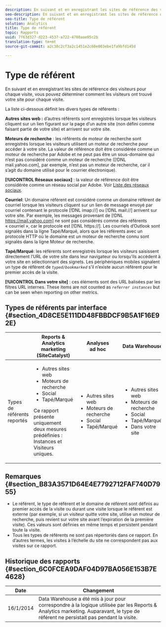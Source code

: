 ```yaml
---
description: En suivant et en enregistrant les sites de référence des visiteurs pour chaque visite, vous pouvez déterminer comment les visiteurs ont trouvé votre site pour chaque visite.
seo-description: En suivant et en enregistrant les sites de référence des visiteurs pour chaque visite, vous pouvez déterminer comment les visiteurs ont trouvé votre site pour chaque visite.
seo-title: Type de référent
solution: Analytics
title: Type de référent
topic: Rapports
uuid: 7f63d327-d223-4537-a722-4780aae05c2b
translation-type: tm+mt
source-git-commit: a2c38c2cf3a2c1451e2c60e003ebe1fa9bfd145d

---
```



# Type de référent

En suivant et en enregistrant les sites de référence des visiteurs pour chaque visite, vous pouvez déterminer comment les visiteurs ont trouvé votre site pour chaque visite.

La liste ci-dessous définit les divers types de référents :

**Autres sites web :** d’autres référents sont enregistrés lorsque les visiteurs cliquent sur un lien figurant sur la page d’un autre site (non défini comme faisant partie de votre site) et arrivent sur votre site.

**Moteurs de recherche** : les référents de moteur de recherche sont enregistrés lorsque les visiteurs utilisent un moteur de recherche pour accéder à votre site. La valeur de référence doit être considérée comme un moteur de recherche par Adobe et ne peut pas être un sous-domaine qui n’est pas considéré comme un moteur de recherche ([!DNL mail.yahoo.com], par exemple, n’est pas un moteur de recherche, car il s’agit du domaine utilisé pour le courrier électronique).

**[!UICONTROL Réseaux sociaux]** : la valeur de référence doit être considérée comme un réseau social par Adobe. Voir [Liste des réseaux sociaux](https://helpx.adobe.com/analytics/kb/list-social-networks.html).

**Courriel**: Un domaine référent est considéré comme un domaine référent de courriel lorsque les visiteurs cliquent sur un lien de message envoyé par courriel contenant le protocole [!DNL imap://] ou [!DNL mail://] arrivent sur votre site. Par exemple, les messages provenant de [!DNL https://mail.yahoo.com] ne sont pas considérés comme des référents « courriel », car le protocole est [!DNL https://]. Les courriels d’Outlook sont signalés dans la ligne Tapé/Marqué, alors que les référents avec un protocole HTTP où le domaine est un moteur de recherche connu sont signalés dans la ligne Moteur de recherche.

**Tapé/Marqué**: les référents sont enregistrés lorsque les visiteurs saisissent directement l’URL de votre site dans leur navigateur ou lorsqu’ils accèdent à votre site en sélectionnant des signets. Les périphériques mobiles signalent un type de référent de *`typed/bookmarked`* s’il n’existe aucun référent pour le premier accès de la visite.

**[!UICONTROL Dans votre site]** : ces éléments sont des URL balisées par les filtres URL internes. These items are not counted as *`referrer instances`* but can be seen when reporting on other metrics.

## Types de référents par interface {#section_4D8CE5E111DD48FBBDCF9B5A1F16E92E}

<table id="table_EC7423532C7E44DE97B7FC0321585A2B"> 
 <thead> 
  <tr> 
   <th colname="col1" class="entry"> </th> 
   <th colname="col2" class="entry"> Reports &amp; Analytics marketing (SiteCatalyst) </th> 
   <th colname="col3" class="entry"> Analyses ad hoc </th> 
   <th colname="col4" class="entry"> Data Warehouse </th> 
  </tr>
 </thead>
 <tbody> 
  <tr> 
   <td colname="col1"> Types de référents reportés </td> 
   <td colname="col2"> 
    <ul id="ul_EFC8E81EC6DF4CC2AC0E290244FD5859"> 
     <li id="li_686FCAEB04054B9F8A7D2434E8C49F04">Autres sites web </li> 
     <li id="li_C232868230AA4A54958B524F3D8FDA35"> Moteurs de recherche </li> 
     <li id="li_A89BFD0468F74ED7822F64BE4A7332AE"> Social </li> 
     <li id="li_C824E6F7F6E748DD827A95B105ADBADD"> Tapé/Marqué </li> 
    </ul> <p> Ce rapport présente uniquement deux mesures prédéfinies : Instances et Visiteurs uniques. </p> </td> 
   <td colname="col3"> 
    <ul id="ul_FD81EB3C1BD949A39C5A9E9688D25271"> 
     <li id="li_6099E7E03F3843D484808258A332BBE9">Autres sites web </li> 
     <li id="li_5AABC02DA7964D578BF8404DA819245D"> Moteurs de recherche </li> 
     <li id="li_B18907AC7FA1429A893B57634EB7DC6F"> Social </li> 
     <li id="li_7674B67897994E1FA99BCD9B604BCB6E"> Tapé/Marqué </li> 
    </ul> </td> 
   <td colname="col4"> 
    <ul id="ul_C37ADBEC31D04295BF5CDEA25DB5191A"> 
     <li id="li_81A642C96C674669BA00B2DACA534B8A">Autres sites web </li> 
     <li id="li_29B9DA9F2AAD46A69886D34D5E6E43D4"> Moteurs de recherche </li> 
     <li id="li_E381EEF111F248F99EE39600D616B7C2"> Social </li> 
     <li id="li_596377F4D3C248BEA5191EE2985A2B13"> Tapé/Marqué </li> 
     <li id="li_A7A72D3D6B9A4CCFB43EDA77ABFDEDBC"> Dans votre site </li> 
    </ul> </td> 
  </tr> 
 </tbody> 
</table>

## Remarques {#section_B83A3571D64E4E7792712FAF740D7955}

* Le référent, le type de référent et le domaine de référent sont définis au premier accès de la visite ou durant une visite lorsque le référent est externe (par exemple, si un visiteur quitte votre site, utilise un moteur de recherche, puis revient sur votre site avant l’expiration de la première visite). Ces valeurs sont définies en même temps et persistent pendant toute la visite.
* Tous les types de référents ne sont pas répertoriés dans ce rapport. En d’autres termes, les visites à l’échelle du site ne correspondent pas aux visites sur ce rapport.

## Historique des rapports {#section_6C0FCEA9DAF04D97BA056E153B7E4628}

| Date | Changement |
|---|---|
| 16/1/2014 | Data Warehouse a été mis à jour pour correspondre à la logique utilisée par les Reports &amp; Analytics marketing. Auparavant, le type de référent ne persistait pas pendant la visite. |

